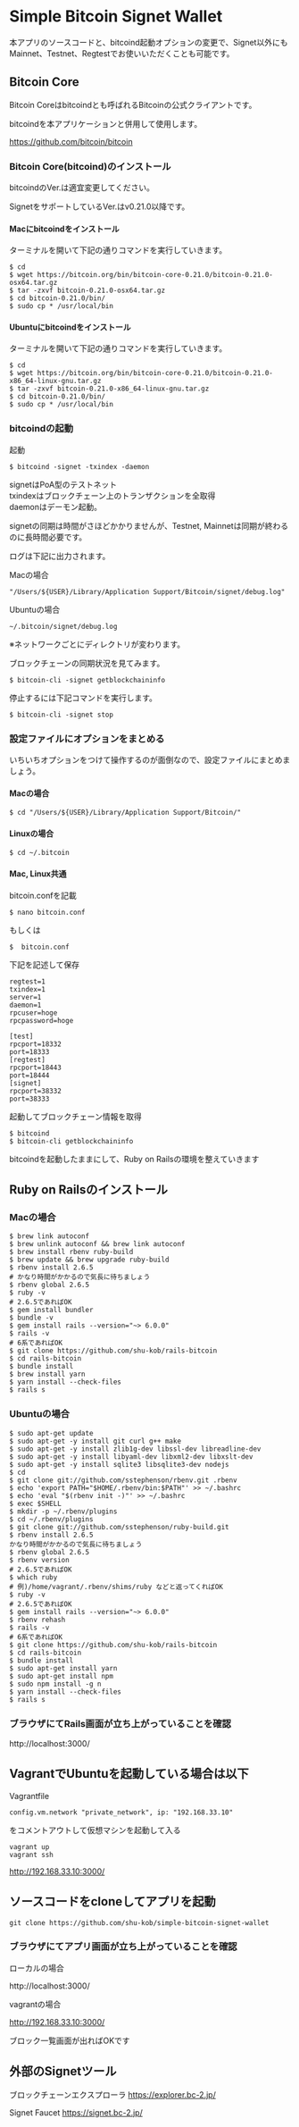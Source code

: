# Simple Bitcoin Signet Wallet

本アプリのソースコードと、bitcoind起動オプションの変更で、Signet以外にもMainnet、Testnet、Regtestでお使いいただくことも可能です。

## Bitcoin Core
Bitcoin Coreはbitcoindとも呼ばれるBitcoinの公式クライアントです。

bitcoindを本アプリケーションと併用して使用します。

https://github.com/bitcoin/bitcoin

### Bitcoin Core(bitcoind)のインストール

bitcoindのVer.は適宜変更してください。

SignetをサポートしているVer.はv0.21.0以降です。

#### Macにbitcoindをインストール

ターミナルを開いて下記の通りコマンドを実行していきます。

```
$ cd
$ wget https://bitcoin.org/bin/bitcoin-core-0.21.0/bitcoin-0.21.0-osx64.tar.gz
$ tar -zxvf bitcoin-0.21.0-osx64.tar.gz
$ cd bitcoin-0.21.0/bin/
$ sudo cp * /usr/local/bin
```

#### Ubuntuにbitcoindをインストール

ターミナルを開いて下記の通りコマンドを実行していきます。

```
$ cd
$ wget https://bitcoin.org/bin/bitcoin-core-0.21.0/bitcoin-0.21.0-x86_64-linux-gnu.tar.gz
$ tar -zxvf bitcoin-0.21.0-x86_64-linux-gnu.tar.gz
$ cd bitcoin-0.21.0/bin/
$ sudo cp * /usr/local/bin
```
### bitcoindの起動

起動

```
$ bitcoind -signet -txindex -daemon
```
signetはPoA型のテストネット<br>
txindexはブロックチェーン上のトランザクションを全取得<br>
daemonはデーモン起動。<br>

signetの同期は時間がさほどかかりませんが、Testnet, Mainnetは同期が終わるのに長時間必要です。

ログは下記に出力されます。

Macの場合
```
"/Users/${USER}/Library/Application Support/Bitcoin/signet/debug.log"
```

Ubuntuの場合

```
~/.bitcoin/signet/debug.log
```

※ネットワークごとにディレクトリが変わります。

ブロックチェーンの同期状況を見てみます。

```
$ bitcoin-cli -signet getblockchaininfo
```

停止するには下記コマンドを実行します。

```
$ bitcoin-cli -signet stop
```

### 設定ファイルにオプションをまとめる

いちいちオプションをつけて操作するのが面倒なので、設定ファイルにまとめましょう。

#### Macの場合

```
$ cd "/Users/${USER}/Library/Application Support/Bitcoin/"
```

#### Linuxの場合

```
$ cd ~/.bitcoin
```

#### Mac, Linux共通 

bitcoin.confを記載

```
$ nano bitcoin.conf
```

もしくは
```
$  bitcoin.conf
```

下記を記述して保存

```
regtest=1
txindex=1
server=1
daemon=1
rpcuser=hoge
rpcpassword=hoge

[test]
rpcport=18332
port=18333
[regtest]
rpcport=18443
port=18444
[signet]
rpcport=38332
port=38333
```

起動してブロックチェーン情報を取得
```
$ bitcoind
$ bitcoin-cli getblockchaininfo
```

bitcoindを起動したままにして、Ruby on Railsの環境を整えていきます

## Ruby on Railsのインストール

### Macの場合

```
$ brew link autoconf
$ brew unlink autoconf && brew link autoconf
$ brew install rbenv ruby-build
$ brew update && brew upgrade ruby-build
$ rbenv install 2.6.5
# かなり時間がかかるので気長に待ちましょう
$ rbenv global 2.6.5
$ ruby -v
# 2.6.5であればOK
$ gem install bundler
$ bundle -v
$ gem install rails --version="~> 6.0.0"
$ rails -v
# 6系であればOK
$ git clone https://github.com/shu-kob/rails-bitcoin
$ cd rails-bitcoin
$ bundle install
$ brew install yarn
$ yarn install --check-files
$ rails s
```

### Ubuntuの場合

```
$ sudo apt-get update
$ sudo apt-get -y install git curl g++ make
$ sudo apt-get -y install zlib1g-dev libssl-dev libreadline-dev
$ sudo apt-get -y install libyaml-dev libxml2-dev libxslt-dev
$ sudo apt-get -y install sqlite3 libsqlite3-dev nodejs
$ cd
$ git clone git://github.com/sstephenson/rbenv.git .rbenv
$ echo 'export PATH="$HOME/.rbenv/bin:$PATH"' >> ~/.bashrc
$ echo 'eval "$(rbenv init -)"' >> ~/.bashrc
$ exec $SHELL
$ mkdir -p ~/.rbenv/plugins
$ cd ~/.rbenv/plugins
$ git clone git://github.com/sstephenson/ruby-build.git
$ rbenv install 2.6.5
かなり時間がかかるので気長に待ちましょう
$ rbenv global 2.6.5
$ rbenv version
# 2.6.5であればOK
$ which ruby
# 例)/home/vagrant/.rbenv/shims/ruby などと返ってくればOK
$ ruby -v
# 2.6.5であればOK
$ gem install rails --version="~> 6.0.0"
$ rbenv rehash
$ rails -v
# 6系であればOK
$ git clone https://github.com/shu-kob/rails-bitcoin
$ cd rails-bitcoin
$ bundle install
$ sudo apt-get install yarn
$ sudo apt-get install npm
$ sudo npm install -g n
$ yarn install --check-files
$ rails s
```

### ブラウザにてRails画面が立ち上がっていることを確認 

http://localhost:3000/

## VagrantでUbuntuを起動している場合は以下

Vagrantfile
```
config.vm.network "private_network", ip: "192.168.33.10"
```
をコメントアウトして仮想マシンを起動して入る

```
vagrant up
vagrant ssh
```

http://192.168.33.10:3000/

## ソースコードをcloneしてアプリを起動

```
git clone https://github.com/shu-kob/simple-bitcoin-signet-wallet
```
### ブラウザにてアプリ画面が立ち上がっていることを確認

ローカルの場合

http://localhost:3000/

vagrantの場合

http://192.168.33.10:3000/

ブロック一覧画面が出ればOKです

## 外部のSignetツール

ブロックチェーンエクスプローラ
https://explorer.bc-2.jp/

Signet Faucet
https://signet.bc-2.jp/
